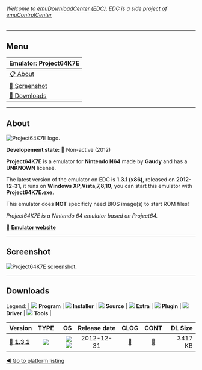 ###### Welcome to [emuDownloadCenter (EDC)](https://github.com/PhoenixInteractiveNL/emuDownloadCenter/wiki/), EDC is a side project of [emuControlCenter](https://github.com/PhoenixInteractiveNL/emuControlCenter/wiki/)
***
## Menu
| **Emulator: Project64K7E** |
|:---------|
| [:clipboard: About](#about) |
| [:sunrise: Screenshot](#screenshot) |
| [:floppy_disk: Downloads](#downloads) |
***
## About
![](https://github.com/PhoenixInteractiveNL/emuDownloadCenter/wiki/images_emulator/project64k7e_logo_200.jpg "Project64K7E logo.")

**Developement state:** :red_circle: Non-active (2012)

**Project64K7E** is a emulator for **Nintendo N64** made by **Gaudy** and has a **UNKNOWN** license.

The latest version of the emulator on EDC is **1.3.1 (x86)**, released on **2012-12-31**, it runs on **Windows XP,Vista,7,8,10**, you can start this emulator with **Project64K7E.exe**.

This emulator does **NOT** specificly need BIOS image(s) to start ROM files!

_Project64K7E is a Nintendo 64 emulator based on Project64._

[:link: **Emulator website**](http://project64k7e.blogspot.com.au/)
***
## Screenshot
![](https://raw.githubusercontent.com/PhoenixInteractiveNL/emuDownloadCenter/master/hooks/project64k7e/emulator_screen_01.jpg "Project64K7E screenshot.")
***
## Downloads
Legend:
| ![](https://raw.githubusercontent.com/wiki/PhoenixInteractiveNL/emuDownloadCenter/images_misc/icon_program_24.png) **Program** | 
![](https://raw.githubusercontent.com/wiki/PhoenixInteractiveNL/emuDownloadCenter/images_misc/icon_installer_24.png) **Installer** | 
![](https://raw.githubusercontent.com/wiki/PhoenixInteractiveNL/emuDownloadCenter/images_misc/icon_source_code_24.png) **Source** | 
![](https://raw.githubusercontent.com/wiki/PhoenixInteractiveNL/emuDownloadCenter/images_misc/icon_extra_24.png) **Extra** | 
![](https://raw.githubusercontent.com/wiki/PhoenixInteractiveNL/emuDownloadCenter/images_misc/icon_plugin_24.png) **Plugin** | 
![](https://raw.githubusercontent.com/wiki/PhoenixInteractiveNL/emuDownloadCenter/images_misc/icon_driver_24.png) **Driver** | 
![](https://raw.githubusercontent.com/wiki/PhoenixInteractiveNL/emuDownloadCenter/images_misc/icon_tools_24.png) **Tools** | 
 
| Version | TYPE | OS | Release date | CLOG | CONT | DL Size |
|:--------|:----:|---:|:------------:|:----:|:----:|--------:|
| [:floppy_disk: **1.3.1**](https://github.com/PhoenixInteractiveNL/edc-repo0004/raw/master/project64k7e/1.3.1.7z) | ![](https://raw.githubusercontent.com/wiki/PhoenixInteractiveNL/emuDownloadCenter/images_misc/icon_program_24.png) | ![](https://raw.githubusercontent.com/wiki/PhoenixInteractiveNL/emuDownloadCenter/images_misc/logo_windows_24.png)![](https://raw.githubusercontent.com/wiki/PhoenixInteractiveNL/emuDownloadCenter/images_misc/icon_32-bit_24.png) | 2012-12-31 | [:page_facing_up:](https://github.com/PhoenixInteractiveNL/edc-repo0004/blob/master/project64k7e/1.3.1_changelog.txt) | [:mag_right:](https://github.com/PhoenixInteractiveNL/edc-repo0004/blob/master/project64k7e/1.3.1_contents.txt) | 3417 KB |

[:arrow_backward: Go to platform listing](https://github.com/PhoenixInteractiveNL/emuDownloadCenter/wiki/EDC-Platform-List)
